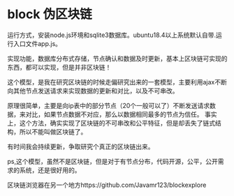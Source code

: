 # block  伪区块链
运行方式，安装node.js环境和sqlite3数据库。ubuntu18.4以上系统默认自带.运行入口文件app.js。

实现功能，数据库分布式存储，节点确认和数据及时更新，基本上区块链可实现的东西，都可以实现，但是并非区块链！

这个模型，是我在研究区块链的时候走偏研究出来的一套模型，主要利用ajax不断向其他节点发送请求来实现数据的更新和对比，以及不可串改。

原理很简单，主要是向ip表中的部分节点（20个一般可以了）不断发送请求数据，来对比，如果节点数据不对应，那么以数据相同最多的节点为信任。
事实上，这个方法，确实实现了区块链的不可串改和公平特征，但是却丢失了链式结构，所以不能叫做区块链了。

有时间我会持续更新，争取研究个真正的区块链出来。

ps,这个模型，虽然不是区块链，但是对于有节点分布，代码开源，公平，公开需求的系统，还是很好用的。


区块链浏览器在另一个地方https://github.com/Javamr123/blockexplore
